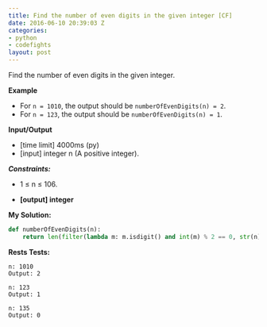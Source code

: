 ```yaml
---
title: Find the number of even digits in the given integer [CF]
date: 2016-06-10 20:39:03 Z
categories:
- python
- codefights
layout: post
---
```


Find the number of even digits in the given integer.

**Example**

* For `n = 1010`, the output should be `numberOfEvenDigits(n) = 2`.
* For `n = 123`, the output should be `numberOfEvenDigits(n) = 1`.

**Input/Output**

* [time limit] 4000ms (py)
* [input] integer n (A positive integer).

**_Constraints:_**

* 1 ≤ n ≤ 106.

* **[output] integer**

**My Solution:**

```python
def numberOfEvenDigits(n):
    return len(filter(lambda m: m.isdigit() and int(m) % 2 == 0, str(n)))
```

**Rests Tests:**

```
n: 1010
Output: 2

n: 123
Output: 1

n: 135
Output: 0
```
